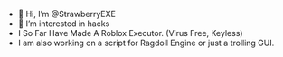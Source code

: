 - 👋 Hi, I’m @StrawberryEXE
- 👀 I’m interested in hacks
- I So Far Have Made A Roblox Executor. (Virus Free, Keyless)
- I am also working on a script for Ragdoll Engine or just a trolling GUI.
